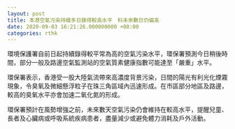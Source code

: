 ```yaml
---
layout: post
title: 本港空氣污染持續多日錄得較高水平　料未來數日仍偏高
date: 2020-09-03 16:21:26.000000000 +08:00
categories: rthk
---
```


環境保護署自前日起持續錄得較平常為高的空氣污染水平，環保署預測今日稍後時間，部分一般及路邊空氣監測站的空氣質素健康指數可能達至「嚴重」水平。

環保署表示，香港受一股大陸氣流帶來高濃度背景污染，日間的陽光有利光化煙霧現象，令臭氧及微細懸浮粒子在珠三角區域內迅速形成。在巿區部分地區及路邊，較高的臭氧水平亦會加速二氧化氮的形成。　　

環保署預計在風勢增強之前，未來數天空氣污染仍會維持在較高水平，提醒兒童、長者及心臟病或呼吸系統疾病患者，盡量減少或避免體力消耗及戶外活動。
